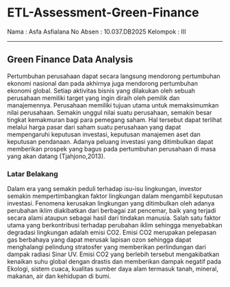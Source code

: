 # ETL-Assessment-Green-Finance

Nama     : Asfa Asfialana
No Absen : 10.037.DB2025
Kelompok : III

----
## Green Finance Data Analysis

Pertumbuhan perusahaan dapat secara langsung mendorong pertumbuhan ekonomi nasional dan pada akhirnya juga mendorong pertumbuhan ekonomi global. Setiap aktivitas bisnis yang dilakukan oleh sebuah perusahaan memiliki target yang ingin diraih oleh pemilik dan manajemennya. Perusahaan memiliki tujuan utama untuk memaksimumkan nilai perusahaan. Semakin unggul nilai suatu perusahaan, semakin besar tingkat kemakmuran bagi para pemegang saham. Hal tersebut dapat terlihat melalui harga pasar dari saham suatu perusahaan yang dapat
mempengaruhi keputusan investasi, keputusan manajemen aset dan keputusan pendanaan. Adanya peluang investasi yang ditimbulkan dapat memberikan prospek yang bagus pada pertumbuhan perusahaan di masa yang akan datang (Tjahjono,2013). 

### Latar Belakang

Dalam era yang semakin peduli terhadap isu-isu lingkungan, investor semakin mempertimbangkan faktor lingkungan dalam mengambil keputusan investasi. Fenomena kerusakan lingkungan yang ditimbulkan oleh adanya perubahan iklim diakibatkan dari berbagai zat pencemar, baik yang terjadi secara alami ataupun sebagai hasil dari tindakan manusia. Salah satu faktor utama yang berkontribusi terhadap perubahan iklim sehingga menyebabkan degradasi lingkungan adalah emisi CO2. Emisi CO2 merupakan pelepasan gas berbahaya yang dapat merusak lapisan ozon sehingga dapat menghalangi pelindung stratosfer yang memberikan perlindungan dari dampak radiasi Sinar UV. Emisi CO2 yang berlebih tersebut
mengakibatkan kenaikan suhu global dengan drastis dan memberikan dampak negatif pada Ekologi, sistem cuaca, kualitas sumber daya alam termasuk tanah, mineral, makanan, air dan kehidupan di bumi. 
